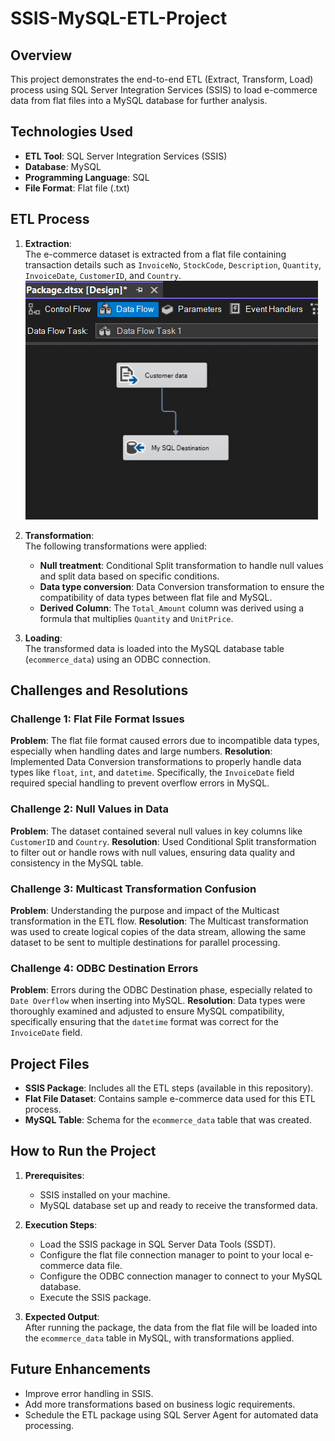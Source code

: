 # SSIS-MySQL-ETL-Project

## **Overview**
This project demonstrates the end-to-end ETL (Extract, Transform, Load) process using SQL Server Integration Services (SSIS) to load e-commerce data from flat files into a MySQL database for further analysis. 

## **Technologies Used**
- **ETL Tool**: SQL Server Integration Services (SSIS)
- **Database**: MySQL
- **Programming Language**: SQL
- **File Format**: Flat file (.txt)

## **ETL Process**

1. **Extraction**:  
   The e-commerce dataset is extracted from a flat file containing transaction details such as `InvoiceNo`, `StockCode`, `Description`, `Quantity`, `InvoiceDate`, `CustomerID`, and `Country`.
![Customer Data from Flat File to MySQL](https://github.com/gursimran8/SSIS-MySQL-ETL-Project/blob/main/Images/Customer%20Data%20from%20Flat%20file%20to%20MySQL.png)
   
2. **Transformation**:  
   The following transformations were applied:
   - **Null treatment**: Conditional Split transformation to handle null values and split data based on specific conditions.
   - **Data type conversion**: Data Conversion transformation to ensure the compatibility of data types between flat file and MySQL.
   - **Derived Column**: The `Total_Amount` column was derived using a formula that multiplies `Quantity` and `UnitPrice`.
   
3. **Loading**:  
   The transformed data is loaded into the MySQL database table (`ecommerce_data`) using an ODBC connection.

## **Challenges and Resolutions**

### **Challenge 1: Flat File Format Issues**
**Problem**: The flat file format caused errors due to incompatible data types, especially when handling dates and large numbers.
**Resolution**: Implemented Data Conversion transformations to properly handle data types like `float`, `int`, and `datetime`. Specifically, the `InvoiceDate` field required special handling to prevent overflow errors in MySQL.

### **Challenge 2: Null Values in Data**
**Problem**: The dataset contained several null values in key columns like `CustomerID` and `Country`.
**Resolution**: Used Conditional Split transformation to filter out or handle rows with null values, ensuring data quality and consistency in the MySQL table.

### **Challenge 3: Multicast Transformation Confusion**
**Problem**: Understanding the purpose and impact of the Multicast transformation in the ETL flow.
**Resolution**: The Multicast transformation was used to create logical copies of the data stream, allowing the same dataset to be sent to multiple destinations for parallel processing.

### **Challenge 4: ODBC Destination Errors**
**Problem**: Errors during the ODBC Destination phase, especially related to `Date Overflow` when inserting into MySQL.
**Resolution**: Data types were thoroughly examined and adjusted to ensure MySQL compatibility, specifically ensuring that the `datetime` format was correct for the `InvoiceDate` field.

## **Project Files**
- **SSIS Package**: Includes all the ETL steps (available in this repository).
- **Flat File Dataset**: Contains sample e-commerce data used for this ETL process.
- **MySQL Table**: Schema for the `ecommerce_data` table that was created.

## **How to Run the Project**

1. **Prerequisites**:
   - SSIS installed on your machine.
   - MySQL database set up and ready to receive the transformed data.
   
2. **Execution Steps**:
   - Load the SSIS package in SQL Server Data Tools (SSDT).
   - Configure the flat file connection manager to point to your local e-commerce data file.
   - Configure the ODBC connection manager to connect to your MySQL database.
   - Execute the SSIS package.

3. **Expected Output**:  
   After running the package, the data from the flat file will be loaded into the `ecommerce_data` table in MySQL, with transformations applied.

## **Future Enhancements**
- Improve error handling in SSIS.
- Add more transformations based on business logic requirements.
- Schedule the ETL package using SQL Server Agent for automated data processing.
